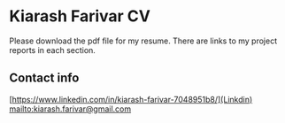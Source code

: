 # Kiarash Farivar CV
Please download the pdf file for my resume. There are links to my project reports in each section. 

## Contact info
[https://www.linkedin.com/in/kiarash-farivar-7048951b8/](Linkdin)
[mailto:kiarash.farivar@gmail.com](email)
